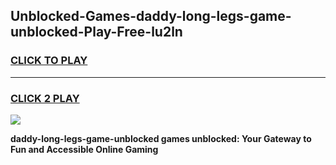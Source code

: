
## Unblocked-Games-daddy-long-legs-game-unblocked-Play-Free-lu2ln
<h3>
<a href="https://premium76.site?title=daddy-long-legs-game-unblocked&ref=19M">CLICK TO PLAY</a></h3>
<hr>

<h3>
<a href="https://premium76.site?title=daddy-long-legs-game-unblocked&ref=19M">CLICK 2 PLAY</a>
  
</h3>

<a href="https://premium76.site?title=daddy-long-legs-game-unblocked&ref=19M"><img src="https://clearcache.store/games.png"></a>


**daddy-long-legs-game-unblocked games unblocked: Your Gateway to Fun and Accessible Online Gaming**
